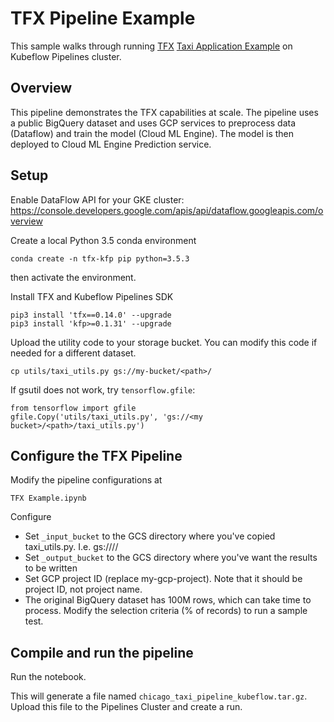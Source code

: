 # TFX Pipeline Example

This sample walks through running [TFX](https://github.com/tensorflow/tfx) [Taxi Application Example](https://github.com/tensorflow/tfx/tree/master/tfx/examples/chicago_taxi_pipeline) on Kubeflow Pipelines cluster. 

## Overview

This pipeline demonstrates the TFX capabilities at scale. The pipeline uses a public BigQuery dataset and uses GCP services to preprocess data (Dataflow) and train the model (Cloud ML Engine). The model is then deployed to Cloud ML Engine Prediction service.


## Setup

Enable DataFlow API for your GKE cluster: <https://console.developers.google.com/apis/api/dataflow.googleapis.com/overview>

Create a local Python 3.5 conda environment
```
conda create -n tfx-kfp pip python=3.5.3
```
then activate the environment.


Install TFX and Kubeflow Pipelines SDK
```
pip3 install 'tfx==0.14.0' --upgrade
pip3 install 'kfp>=0.1.31' --upgrade
```

Upload the utility code to your storage bucket. You can modify this code if needed for a different dataset.
```
cp utils/taxi_utils.py gs://my-bucket/<path>/
```

If gsutil does not work, try `tensorflow.gfile`:
```
from tensorflow import gfile
gfile.Copy('utils/taxi_utils.py', 'gs://<my bucket>/<path>/taxi_utils.py')
```

## Configure the TFX Pipeline

Modify the pipeline configurations at
```
TFX Example.ipynb
```
Configure
- Set `_input_bucket` to the GCS directory where you've copied taxi_utils.py. I.e. gs://<my bucket>/<path>/
- Set `_output_bucket` to the GCS directory where you've want the results to be written
- Set GCP project ID (replace my-gcp-project). Note that it should be project ID, not project name.
- The original BigQuery dataset has 100M rows, which can take time to process. Modify the selection criteria (% of records) to run a sample test. 

## Compile and run the pipeline
Run the notebook.

This will generate a file named `chicago_taxi_pipeline_kubeflow.tar.gz`.
Upload this file to the Pipelines Cluster and create a run.
